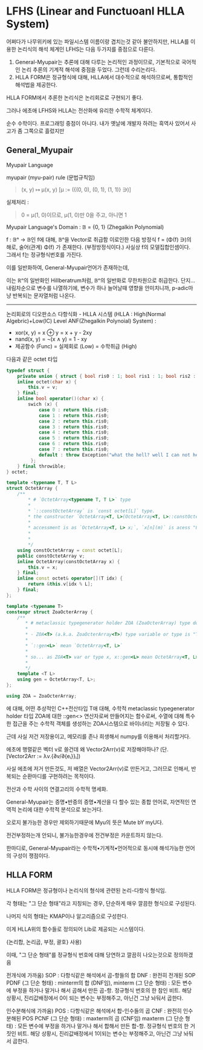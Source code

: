 # LFHS (Linear and Functuoanl HLLA System)

어쩌다가 나무위키에 있는 파일시스템 이름이랑 겹치는것 같아 불안하지만, HLLA를 이용한 논리식의 해석 체계인 LFHS는 다음 두가지를 중점으로 다룬다.

1. General-Myupair는 추론에 대해 다루는 논리적인 과정이므로, 기본적으로 국어적인 논리 추론의 기계적 해석에 중점을 두었다. 그런데 수리논리다.
2. HLLA FORM은 정규형식에 대해, HLLA에서 대수적으로 해석하므로써, 통합적인 해석법을 제공한다.

HLLA FORM에서 추론한 논리식은 논리회로로 구현되기 좋다.

그러나 에초애 LFHS와 HLLA는 전산화에 유리한 수학적 체계이다.

순수 수학이다. 프로그래밍 중점이 아니다.
내가 옛날에 개발자 하려는 흑역사 있어서 사고가 좀 그쪽으로 흘렀지만

## General_Myupair

Myupair Language

myupair (myu-pair) rule (문법규칙임)

>
> (x, y) ↦ μ(x, y) [μ := ({(0, 0), (0, 1), (1, 1)} ∋)]
>



실제처리 :
> 
> 0 = μ(1, 0)이므로, μ(1, 0)만 0을 주고, 아니면 1
> 

Myupair Language's Domain : 𝔹 = {0, 1} (Zhegalkin Polynomial)

f : 𝔹ⁿ → 𝔹인 f에 대해, 𝔹ⁿ을 Vector로 취급함
이로인한 다음 방정식 f = (Φ(f) ∋)의 해로,
술어(관계) Φ(f) 가 존재한다. (부정방정식이다.)
사실상 f의 모델집합인셈이다. 그래서 f는 정규형식번호를 가진다.

이를 일반화하여, General-Myupair언어가 존재하는데,

이는 ℝⁿ의 일반화인 Hillberatrum처럼, 𝔹ⁿ의 일반화로 무한차원으로 취급한다.
단지... 내림차순으로 변수를 나열하기에, 변수가 하나 늘어날때 영향을 안미치니까, p-adic마냥 반복되는 문자열처럼 나온다.

---

논리회로의 디오판소스 다항식화 - HLLA 시스템 (HLLA : High(Normal Algebric)+Low(IC) Level ANF(Zhegalkin Polynoial) System) : 
 - xor(x, y) = x ⊕ y = x + y - 2xy
 - nand(x, y) = ¬(x ∧ y) = 1 - xy
 - 제공함수 (Func) = 실제회로 (Low) = 수학취급 (High)

다음과 같은 octet 타입
```cpp octetTypePsudocode
typedef struct {
    private union { struct { bool ris0 : 1; bool ris1 : 1; bool ris2 : 1; bool ris3 : 1; bool ris4 : 1; bool ris5 : 1; bool ris5 : 1; bool ris6 : 1; bool ris7 : 1 }; char v; };
    inline octet(char x) {
        this.v = v;
    } final;
    inline bool operator()(char x) {
        swich (x) {
            case 0 : return this.ris0;
            case 1 : return this.ris0;
            case 2 : return this.ris0;
            case 3 : return this.ris0;
            case 4 : return this.ris0;
            case 5 : return this.ris0;
            case 6 : return this.ris0;
            case 7 : return this.ris0;
            default : throw Exception("what the hell? well I can not help. this is fucking simple mathmatical type! why code like that burh, it must be ℤ/8ℤ's element!");
         };
    } final throwible;
} octet;

template <typename T, T L>
struct OctetArray {
    /**
        * # `OctetArray<typename T, T L>` type
        *
        * `::constOctetArray` is `const octet[L]` type.
        * the constructer `OctetArray<T, L>(OctetArray<T, L>::constOctetArray x)` is generate OcterArray as value as x
        *
        * accessment is as `OctetArray<T, L> x;`, `x[n](m)` is acess "8n + m"th index of bool. that means, OctetArray type object x is works as x = OctetArray<T, L>(constOctetArray v) s.t. xₙ(m) = v_{8n + m}
        * 
        *
        */
    using constOctetArray = const octet[L];
    public constOctetArray v;
    inline OctetArray(constOctetArray x) {
        this.v = x;
    } final;
    inline const octet& operator[](T idx) {
        return &this.v[idx % L];
    } final;
};

template <typename T>
constexpr struct ZoaOcterArray {
    /**
       * # metaclassic typegenerator holder ZOA (ZoaOcterArray) type document
       * 
       * - ZOA<T> (a.k.a. ZoaOcterArray<T>) type variable or type is "T-type Length type OcterArray gen" holder
       * 
       * `::gen<L>` mean `OctetArray<T, L>`
       *
       * so... as ZOA<T> var or type x, x::gen<L> mean OctetArray<T, L>
       *
       */
    template <T L>
    using gen = OctetArray<T, L>;
};

using ZOA = ZoaOcterArray;
```
에 대해, 어떤 추상적인 C++전산타입 T애 대해, 수학적 metaclassic typegenerator holder 타입 ZOA<T>에 대한 ::gen<> 연산자로써 만들어지는 함수로써, 수열에 대해 특수한 접근을 주는 수학적 객체를 생성하는 ZOA시스템으로 바이너리는 저장될 수 있다.

근데 사실 저건 저장용이고, 메모리를 존나 희생해서 numpy를 이용해서 처리할거다.

에초에 행렬같은 벡터 v로 쓸건데 왜 Vector2Arr(v)로 저장해야하나? (단. [Vector2Arr := λv.{∂v/∂{eᵢ}}ᵢ])

사실 에초에 저거 만든것도, 저 배열은 Vector2Arr(v)로 만든거고, 그러므로 인해서, 반복되는 순환마디를 구현하려는 목적이다.

전산과 수학 사이의 연결고리의 수학적 명세화.

General-Myupair는 증명•반증의 증명•계산을 다 할수 있는 종합 언어로, 자연적인 연역적 논리에 대한 수학적 분석으로 보는거다.

오로지 불가능한 경우만 제외하기때문에 Myu의 뜻은 Mute bY myU다.

전건부정하는개 안되니, 불가능한경우에 전건부정은 카운트하지 않는다.

한마디로, General-Myupair라는 수학적•기계적•언어적으로 동시애 해석가능한 언어의 구성이 쟁점이다.

## HLLA FORM

HLLA FORM은 정규형이나 논리식의 형식에 관련된 논리-다항식 형식임.

각 형태는 "그 단순 형태"라고 지칭되는 경우, 단순하게 매우 깔끔한 형식으로 구성된다.

나머지 식의 형태는 KMAP이나 알고리즘으로 구성한다.

이게 HLLA위의 함수들로 정의되어 Lib로 제공되는 시스템이다.

{논리합, 논리곱, 부정, 괄호} 사용)

이때, "그 단순 형태"를 정규형식 번호에 대해 당연하고 깔끔히 나오는것으로 정의하겠음

전개식에 가까움)
SOP : 다항식같은 해석에서 곱-항들의 합
DNF : 완전히 전개된 SOP
PDNF (그 단순 형태) : minterm의 합 (DNF임), 
minterm (그 단순 형태) : 모든 변수에 부정을 하거나 말거나 해서 곱해서 만든 곱-항. 정규형식 번호의 한 참인 비트. 해당 상황시, 진리값배정에서 0이 되는 변수는 부정해주고, 아닌건 그냥 놔둬서 곱한다.

인수분해식에 가까움)
POS : 다항식같은 해석에서 합-인수들의 곱
CNF : 완전히 인수분해된 POS
PCNF (그 단순 형태) : maxterm의 곱 (CNF임)
maxterm (그 단순 형태) : 모든 변수에 부정을 하거나 말거나 해서 합해서 만든 합-항. 정규형식 번호의 한 거짓인 비트. 해당 상황시, 진리값배정에서 1이되는 변수는 부정해주고, 아닌건 그냥 놔둬서 곱한다.